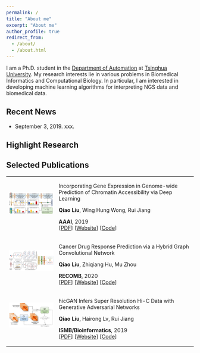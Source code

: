 ```yaml
---
permalink: /
title: "About me"
excerpt: "About me"
author_profile: true
redirect_from: 
  - /about/
  - /about.html
---
```


I am a Ph.D. student in the [Department of Automation](http://www.au.tsinghua.edu.cn/) at [Tsinghua University](https://www.stanford.edu/). My research interests lie in various problems in Biomedical Informatics and Computational Biology. In particular, I am interested in developing machine learning algorithms for interpreting NGS data and biomedical data.


## Recent News
* September 3, 2019. xxx.

## Highlight Research

<a id="publications" class="anchor"></a>
<h2>Selected Publications</h2>

<table class="imgtable">

<tr>
<td><img class="proj_thumb" src="images/DeepCAGE.png" width="300px" alt=""/>&nbsp;</td>
<td><p class="pub_title"> Incorporating Gene Expression in Genome-wide Prediction of Chromatin Accessibility via Deep Learning </p>
<p class="pub_author"> <b>Qiao Liu</b>, Wing Hung Wong, Rui Jiang </p>
<b>AAAI</b>, 2019 <br>
[<a href="https://liu-q16.github.io/files/hicGAN.pdf">PDF</a>] [<a href="https://academic.oup.com/bioinformatics/article-abstract/35/14/i99/5529246">Website</a>] [<a href="https://github.com/kimmo1019/DeepCAGE">Code</a>] </p></td>
</tr>


<tr>
<td><img class="proj_thumb" src="images/DeepCDR.png" width="300px" alt=""/>&nbsp;</td>
<td><p class="pub_title"> Cancer Drug Response Prediction via a Hybrid Graph Convolutional Network </p>
<p class="pub_author"> <b>Qiao Liu</b>, Zhiqiang Hu, Mu Zhou </p>
<b>RECOMB</b>, 2020 <br>
[<a href="https://liu-q16.github.io/files/hicGAN.pdf">PDF</a>] [<a href="https://academic.oup.com/bioinformatics/article-abstract/35/14/i99/5529246">Website</a>] [<a href="https://github.com/kimmo1019/hicGAN">Code</a>] </p></td>
</tr>

<tr>
<td><img class="proj_thumb" src="images/hicGAN.png" width="300px" alt=""/>&nbsp;</td>
<td><p class="pub_title"> hicGAN Infers Super Resolution Hi-C Data with Generative Adversarial Networks</p>
<p class="pub_author"> <b>Qiao Liu</b>, Hairong Lv, Rui Jiang </p>
<b>ISMB/Bioinformatics</b>, 2019 <br>
[<a href="https://liu-q16.github.io/files/hicGAN.pdf">PDF</a>] [<a href="https://academic.oup.com/bioinformatics/article-abstract/35/14/i99/5529246">Website</a>] [<a href="https://github.com/kimmo1019/hicGAN">Code</a>] </p></td>
</tr>











